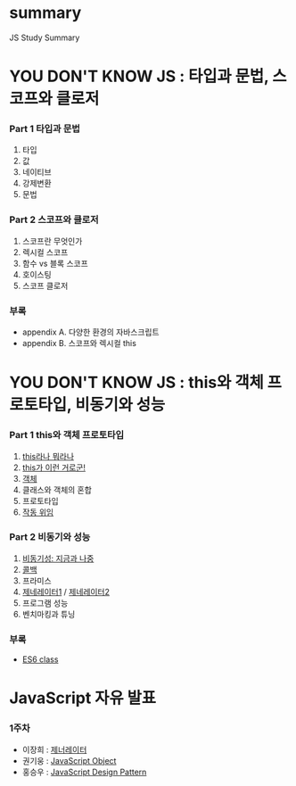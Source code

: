 # summary
JS Study Summary

# YOU DON'T KNOW JS : 타입과 문법, 스코프와 클로저

### Part 1 타입과 문법
1. 타입
2. 값
3. 네이티브
4. 강제변환
5. 문법

### Part 2 스코프와 클로저
1. 스코프란 무엇인가
2. 렉시컬 스코프
3. 함수 vs 블록 스코프
4. 호이스팅
5. 스코프 클로저

### 부록
- appendix A. 다양한 환경의 자바스크립트
- appendix B. 스코프와 렉시컬 this


# YOU DON'T KNOW JS : this와 객체 프로토타입, 비동기와 성능

### Part 1 this와 객체 프로토타입
1. [this라나 뭐라나](https://speakerdeck.com/doondoony/javascript-this-180818-doondoony)
2. [this가 이런 거로군!](https://speakerdeck.com/doondoony/javascript-this-180818-doondoony)
3. [객체](YOU-DONT-KNOW-JS-1/1장/Chapter3.md)
4. 클래스와 객체의 혼합
5. 프로토타입
6. [작동 위임](https://slides.com/doondoon/behavior-delegation)

### Part 2 비동기와 성능
1. [비동기성: 지금과 나중](https://slides.com/jwoos/asynchrony/live#/)
2. [콜백](https://www.slideshare.net/JangHeeLee1/call-back-119282975)
3. 프라미스
4. [제네레이터1](https://slides.com/jwoos/generator/live#/) / [제네레이터2](https://slides.com/chany/generator-d-5-9/live#/)
5. 프로그램 성능
6. 벤치마킹과 튜닝

### 부록
- [ES6 class](https://slides.com/jwoos/class/live#/)


# JavaScript 자유 발표

### 1주차
- 이장희 : [제너레이터](https://www.slideshare.net/JangHeeLee1/generator-121669310)
- 권기웅 : [JavaScript Object](https://velog.io/@doondoony/JavaScript-Object)
- 홍승우 : [JavaScript Design Pattern](https://slides.com/alwls601/deck-1#/)